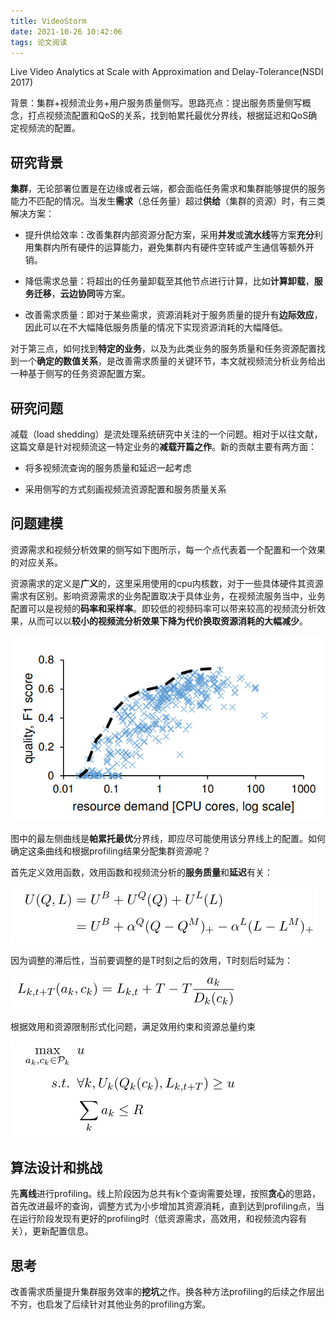 ```yaml
---
title: VideoStorm
date: 2021-10-26 10:42:06
tags: 论文阅读
---
```


Live Video Analytics at Scale with Approximation and Delay-Tolerance(NSDI 2017)

背景：集群+视频流业务+用户服务质量侧写。思路亮点：提出服务质量侧写概念，打点视频流配置和QoS的关系，找到帕累托最优分界线，根据延迟和QoS确定视频流的配置。

<!-- more -->

## 研究背景

**集群**，无论部署位置是在边缘或者云端，都会面临任务需求和集群能够提供的服务能力不匹配的情况。当发生**需求**（总任务量）超过**供给**（集群的资源）时，有三类解决方案：

- 提升供给效率：改善集群内部资源分配方案，采用**并发**或**流水线**等方案**充分**利用集群内所有硬件的运算能力，避免集群内有硬件空转或产生通信等额外开销。

- 降低需求总量：将超出的任务量卸载至其他节点进行计算，比如**计算卸载**，**服务迁移**，**云边协同**等方案。

- 改善需求质量：即对于某些需求，资源消耗对于服务质量的提升有**边际效应**，因此可以在不大幅降低服务质量的情况下实现资源消耗的大幅降低。

对于第三点，如何找到**特定的业务**，以及为此类业务的服务质量和任务资源配置找到一个**确定的数值关系**，是改善需求质量的关键环节，本文就视频流分析业务给出一种基于侧写的任务资源配置方案。

## 研究问题

减载（load shedding）是流处理系统研究中关注的一个问题。相对于以往文献，这篇文章是针对视频流这一特定业务的**减载开篇之作**。新的贡献主要有两方面：

- 将多视频流查询的服务质量和延迟一起考虑

- 采用侧写的方式刻画视频流资源配置和服务质量关系

## 问题建模

资源需求和视频分析效果的侧写如下图所示，每一个点代表着一个配置和一个效果的对应关系。

资源需求的定义是**广义**的，这里采用使用的cpu内核数，对于一些具体硬件其资源需求有区别。影响资源需求的业务配置取决于具体业务，在视频流服务当中，业务配置可以是视频的**码率和采样率**。即较低的视频码率可以带来较高的视频流分析效果，从而可以以**较小的视频流分析效果下降为代价换取资源消耗的大幅减少**。

![](/img/VideoStorm/profile.png)

图中的最左侧曲线是**帕累托最优**分界线，即应尽可能使用该分界线上的配置。如何确定这条曲线和根据profiling结果分配集群资源呢？

首先定义效用函数，效用函数和视频流分析的**服务质量**和**延迟**有关：

![](/img/VideoStorm/utility.png)

因为调整的滞后性，当前要调整的是T时刻之后的效用，T时刻后时延为：

![](/img/VideoStorm/prediction.png)

根据效用和资源限制形式化问题，满足效用约束和资源总量约束

![](/img/VideoStorm/problem.png)

## 算法设计和挑战

先**离线**进行profiling。线上阶段因为总共有k个查询需要处理，按照**贪心**的思路，首先改进最坏的查询，调整方式为小步增加其资源消耗，直到达到profiling点，当在运行阶段发现有更好的profiling时（低资源需求，高效用，和视频流内容有关），更新配置信息。

## 思考

改善需求质量提升集群服务效率的**挖坑**之作。换各种方法profiling的后续之作层出不穷，也启发了后续针对其他业务的profiling方案。
